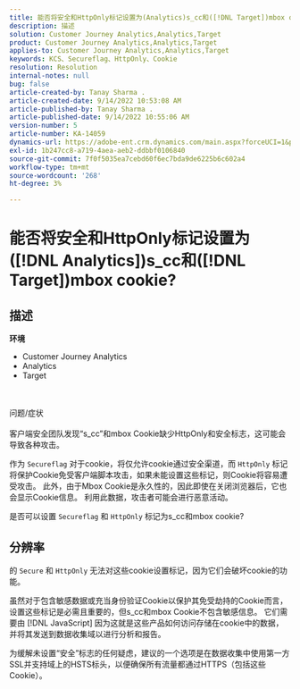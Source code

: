 ```yaml
---
title: 能否将安全和HttpOnly标记设置为(Analytics)s_cc和([!DNL Target])mbox cookie?
description: 描述
solution: Customer Journey Analytics,Analytics,Target
product: Customer Journey Analytics,Analytics,Target
applies-to: Customer Journey Analytics,Analytics,Target
keywords: KCS、Secureflag、HttpOnly、Cookie
resolution: Resolution
internal-notes: null
bug: false
article-created-by: Tanay Sharma .
article-created-date: 9/14/2022 10:53:08 AM
article-published-by: Tanay Sharma .
article-published-date: 9/14/2022 10:55:06 AM
version-number: 5
article-number: KA-14059
dynamics-url: https://adobe-ent.crm.dynamics.com/main.aspx?forceUCI=1&pagetype=entityrecord&etn=knowledgearticle&id=f8741f6a-1b34-ed11-9db1-002248086735
exl-id: 1b247cc8-a719-4aea-aeb2-ddbbf0106840
source-git-commit: 7f0f5035ea7cebd60f6ec7bda9de6225b6c602a4
workflow-type: tm+mt
source-wordcount: '268'
ht-degree: 3%

---
```


# 能否将安全和HttpOnly标记设置为([!DNL Analytics])s_cc和([!DNL Target])mbox cookie?

## 描述

<b>环境</b>
- Customer Journey Analytics
- Analytics
- Target



<br><br>问题/症状<br><br>
客户端安全团队发现“s_cc”和mbox Cookie缺少HttpOnly和安全标志，这可能会导致各种攻击。

作为 `Secureflag` 对于cookie，将仅允许cookie通过安全渠道，而 `HttpOnly` 标记将保护Cookie免受客户端脚本攻击，如果未能设置这些标记，则Cookie将容易遭受攻击。 此外，由于Mbox Cookie是永久性的，因此即使在关闭浏览器后，它也会显示Cookie信息。 利用此数据，攻击者可能会进行恶意活动。

是否可以设置 `Secureflag` 和 `HttpOnly` 标记为s_cc和mbox cookie?


## 分辨率


的 `Secure` 和 `HttpOnly` 无法对这些cookie设置标记，因为它们会破坏cookie的功能。

虽然对于包含敏感数据或充当身份验证Cookie以保护其免受劫持的Cookie而言，设置这些标记是必需且重要的，但s_cc和mbox Cookie不包含敏感信息。 它们需要由 [!DNL JavaScript] 因为这就是这些产品如何访问存储在cookie中的数据，并将其发送到数据收集域以进行分析和报告。

为缓解未设置“安全”标志的任何疑虑，建议的一个选项是在数据收集中使用第一方SSL并支持域上的HSTS标头，以便确保所有流量都通过HTTPS（包括这些Cookie）。
